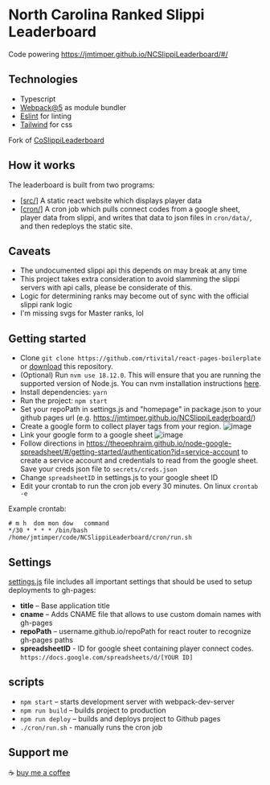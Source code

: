# North Carolina Ranked Slippi Leaderboard

Code powering https://jmtimper.github.io/NCSlippiLeaderboard/#/

## Technologies

- Typescript
- [Webpack@5](https://webpack.js.org/) as module bundler
- [Eslint](http://eslint.org/) for linting
- [Tailwind](https://tailwindcss.com/) for css


Fork of [CoSlippiLeaderboard](https://github.com/rtivital/react-pages-boilerplate)

## How it works

The leaderboard is built from two programs:
* [[src/](https://github.com/jmtimper/NCSlippiLeaderboard/tree/master/src)] A static react website which displays player data 
* [[cron/](https://github.com/jmtimper/NCSlippiLeaderboard/tree/master/cron)] A cron job which pulls connect codes from a google sheet, player data from slippi, and writes that data to json files in `cron/data/`, and then redeploys the static site.

## Caveats

* The undocumented slippi api this depends on may break at any time
* This project takes extra consideration to avoid slamming the slippi servers with api calls, please be considerate of this.
* Logic for determining ranks may become out of sync with the official slippi rank logic
* I'm missing svgs for Master ranks, lol

## Getting started

- Clone `git clone https://github.com/rtivital/react-pages-boilerplate` or [download](https://github.com/rtivital/react-pages-boilerplate/archive/master.zip) this repository.
- (Optional) Run `nvm use 18.12.0`. This will ensure that you are running the supported version of Node.js. You can nvm installation instructions [here](https://github.com/creationix/nvm).
- Install dependencies: `yarn`
- Run the project: `npm start`
- Set your repoPath in settings.js and  "homepage" in package.json to your github pages url (e.g. https://jmtimper.github.io/NCSlippiLeaderboard/)
- Create a google form to collect player tags from your region. ![image](https://user-images.githubusercontent.com/911232/207989907-256100e3-c215-4699-9ae7-655d5345cbd4.png)
- Link your google form to a google sheet ![image](https://user-images.githubusercontent.com/911232/207990065-aadc0a30-2561-46b7-a46e-0742af601cec.png)
- Follow directions in https://theoephraim.github.io/node-google-spreadsheet/#/getting-started/authentication?id=service-account to create a service account and credentials to read from the google sheet. Save your creds json file to `secrets/creds.json`
- Change `spreadsheetID` in settings.js to your google sheet ID
- Edit your crontab to run the cron job every 30 minutes. On linux `crontab -e`

Example crontab:
```
# m h  dom mon dow   command
*/30 * * * * /bin/bash /home/jmtimper/code/NCSlippiLeaderboard/cron/run.sh
```

## Settings

[settings.js](./settings.js) file includes all important settings that should be used to setup deployments to gh-pages:

- **title** – Base application title
- **cname** – Adds CNAME file that allows to use custom domain names with gh-pages
- **repoPath** – username.github.io/repoPath for react router to recognize gh-pages paths
- **spreadsheetID** - ID for google sheet containing player connect codes. `https://docs.google.com/spreadsheets/d/[YOUR ID]`

## scripts

- `npm start` – starts development server with webpack-dev-server
- `npm run build` – builds project to production
- `npm run deploy` – builds and deploys project to Github pages
- `./cron/run.sh` - manually runs the cron job

## Support me
☕ [buy me a coffee](https://www.buymeacoffee.com/blorppppp)
